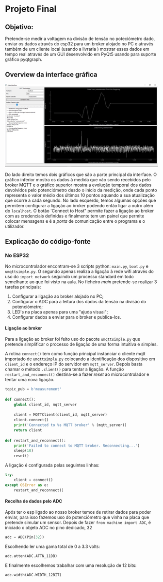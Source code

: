 # Projeto Final

## Objetivo:

Pretende-se medir a voltagem na divisão de tensão no poteciómetro dado, enviar os dados através do esp32 para um broker alojado no PC e através também de um cliente local (usando a livraria ) mostrar esses dados em tempo real através de um GUI desenvolvido em PyQt5 usando para suporte gráfico pyqtgraph.  

## Overview da interface gráfica

![gui](sample.jpg)

Do lado direito temos dois gráficos que são a parte principal da interface. O gráfico inferior mostra os dados à medida que vão sendo recebidos pelo broker MQTT e o gráfico superior mostra a evolução temporal dos dados devolvidos pelo potenciómetro desdo o início da medição, onde cada ponto representa o valor médio dos últimos 10 pontos aquando a sua atualização que ocorre a cada segundo. No lado esquerdo, temos algumas opções que permitem configurar a ligação ao broker podendo então ligar a outro além do `localhost`. O botão 'Connect to Host" permite fazer a ligação ao broker com as credenciais definidas e finalmente tem um painel que permite colocar mensagens e é a *porta* de comunicação entre o programa e o utilizador.

## Explicação do código-fonte

### No ESP32

No microcontrolador encontram-se 3 scripts python: `main.py`, `boot.py` e `umqttsimple.py`. O segundo apenas realiza a ligação à rede wifi através do uso do `import network` seguindo um processo standard em todo semelhante ao que foi visto na aula. No ficheiro *main* pretende-se realizar 3 tarefas principais:

1. Configurar a ligação ao broker alojado no PC;
2. Configurar o ADC para a leitura dos dados da tensão na divisão do potenciómetro;
3. LED's na placa apenas para uma "ajuda visual";
4. Configurar dados a enviar para o broker e publica-los.

#### Ligação ao broker

Para a ligação ao broker foi feito uso do pacote `umqttsimple.py` que pretende simplificar o processo de ligação de uma forma intuitiva e simples.

A rotina `connect()` tem como função principal instanciar o cliente mqtt importado de `umqttsimple.py` colocando a identificação dos dispositivo em `client_id` e o endereço IP do servidor em `mqtt_server`. Depois basta chamar o método `.client()` para tentar a ligação. A função `restart_and_reconnect()` destina-se a fazer *reset* ao microcontrolador e tentar uma nova ligação.
```python
topic_pub = b'measurement'

def connect():
    global client_id, mqtt_server

    client = MQTTClient(client_id, mqtt_server)
    client.connect()
    print('Connected to %s MQTT broker' % (mqtt_server))
    return client

def restart_and_reconnect():
    print('Failed to connect to MQTT broker. Reconnecting...')
    sleep(10)
    reset()
```

A ligação é configurada pelas seguintes linhas:
```python
try:
    client = connect()
except OSError as e:
    restart_and_reconnect()
```

#### Recolha de dados pelo ADC

Após ter o esp ligado ao nosso broker temos de retirar dados para poder enviar, para isso fazemos uso do potenciómetro que vinha na placa que pretende simular um sensor. Depois de fazer `from machine import ADC`, é iniciado o objeto ADC no pino dedicado, 32

```python
adc = ADC(Pin(32))
```


Escolhendo ler uma gama total de 0 a 3.3 volts:
```python
adc.atten(ADC.ATTN_11DB)
```
E finalmente escolhemos trabalhar com uma resolução de 12 bits:

```python
adc.width(ADC.WIDTH_12BIT)
```




